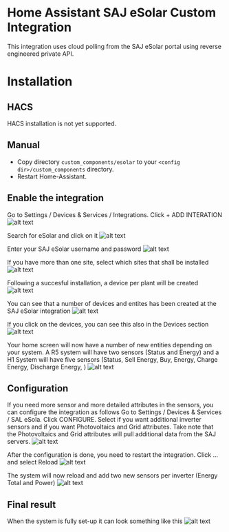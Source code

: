 # Home Assistant SAJ eSolar Custom Integration
This integration uses cloud polling from the SAJ eSolar portal using reverse engineered private API.

# Installation
## HACS
HACS installation is not yet supported.
## Manual
- Copy directory `custom_components/esolar` to your `<config dir>/custom_components` directory.
- Restart Home-Assistant.

## Enable the integration
Go to Settings / Devices & Services / Integrations. Click + ADD INTERATION
![alt text](https://github.com/faanskit/ha-esolar/blob/main/images/setup_step_1.png)

Search for eSolar and click on it
![alt text](https://github.com/faanskit/ha-esolar/blob/main/images/setup_step_2.png)

Enter your SAJ eSolar username and password
![alt text](https://github.com/faanskit/ha-esolar/blob/main/images/setup_step_3.png)

If you have more than one site, select which sites that shall be installed
![alt text](https://github.com/faanskit/ha-esolar/blob/main/images/setup_step_4.png)

Following a succesful installation, a device per plant will be created
![alt text](https://github.com/faanskit/ha-esolar/blob/main/images/setup_step_5.png)

You can see that a number of devices and entites has been created at the SAJ eSolar integration
![alt text](https://github.com/faanskit/ha-esolar/blob/main/images/setup_done_1.png)

If you click on the devices, you can see this also in the Devices section
![alt text](https://github.com/faanskit/ha-esolar/blob/main/images/setup_done_2.png)

Your home screen will now have a number of new entities depending on your system. A R5 system will have two sensors (Status and Energy) and a H1 System will have five sensors (Status, Sell Energy, Buy, Energy, Charge Energy, Discharge Energy, )
![alt text](https://github.com/faanskit/ha-esolar/blob/main/images/setup_done_3.png)

## Configuration
If you need more sensor and more detailed attributes in the sensors, you can configure the integration as follows
Go to Settings / Devices & Services / SAL eSola. Click CONFIGURE.
Select if you want additional inverter sensors and if you want Photovoltaics and Grid attributes.
Take note that the Photovoltaics and Grid attributes will pull additional data from the SAJ servers.
![alt text](https://github.com/faanskit/ha-esolar/blob/main/images/configure_step_1.png)

After the configuration is done, you need to restart the integration. Click ... and select Reload
![alt text](https://github.com/faanskit/ha-esolar/blob/main/images/configure_step_2.png)

The system will now reload and add two new sensors per inverter (Energy Total and Power)
![alt text](https://github.com/faanskit/ha-esolar/blob/main/images/configure_step_3.png)

## Final result
When the system is fully set-up it can look something like this
![alt text](https://github.com/faanskit/ha-esolar/blob/main/images/all_done.png)
